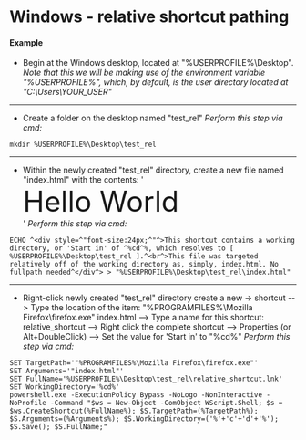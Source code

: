 # Windows - relative shortcut pathing

#### Example

* Begin at the Windows desktop, located at "%USERPROFILE%\Desktop".
*Note that this we will be making use of the environment variable "%USERPROFILE%", which, by default, is the user directory located at "C:\Users\YOUR_USER"*

***
* Create a folder on the desktop named "test_rel"
*Perform this step via cmd:*
```
mkdir %USERPROFILE%\Desktop\test_rel

```

***
* Within the newly created "test_rel" directory, create a new file named "index.html" with the contents: '<div style="font-size:50px;">Hello World</div>'
*Perform this step via cmd:*
```
ECHO ^<div style=^"font-size:24px;^"^>This shortcut contains a working directory, or 'Start in' of ^%cd^%, which resolves to [ %USERPROFILE%\Desktop\test_rel ].^<br^>This file was targeted relatively off of the working directory as, simply, index.html. No fullpath needed^</div^> > "%USERPROFILE%\Desktop\test_rel\index.html"

``` 

***
* Right-click newly created "test_rel" directory create a new -> shortcut
--> Type the location of the item: "%PROGRAMFILES%\Mozilla Firefox\firefox.exe" index.html
--> Type a name for this shortcut: relative_shortcut
--> Right click the complete shortcut --> Properties (or Alt+DoubleClick) --> Set the value for 'Start in' to "%cd%"
*Perform this step via cmd:*
```
SET TargetPath='"%PROGRAMFILES%\Mozilla Firefox\firefox.exe"'
SET Arguments='"index.html"'
SET FullName='%USERPROFILE%\Desktop\test_rel\relative_shortcut.lnk'
SET WorkingDirectory='%cd%'
powershell.exe -ExecutionPolicy Bypass -NoLogo -NonInteractive -NoProfile -Command "$ws = New-Object -ComObject WScript.Shell; $s = $ws.CreateShortcut(%FullName%); $S.TargetPath=(%TargetPath%); $S.Arguments=(%Arguments%); $S.WorkingDirectory=('%'+'c'+'d'+'%'); $S.Save(); $S.FullName;"

```


